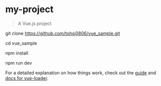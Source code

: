 # my-project

> A Vue.js project

git clone https://github.com/tohsj0806/vue_sample.git

cd vue_sample

npm install

npm run dev

For a detailed explanation on how things work, check out the [guide](http://vuejs-templates.github.io/webpack/) and [docs for vue-loader](http://vuejs.github.io/vue-loader).
